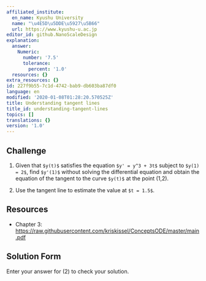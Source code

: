 ```yaml
---
affiliated_institute:
  en_name: Kyushu University
  name: "\u4E5D\u5DDE\u5927\u5B66"
  url: https://www.kyushu-u.ac.jp
editor_id: github.NanoScaleDesign
explanation:
  answer:
    Numeric:
      number: '7.5'
      tolerance:
        percent: '1.0'
  resources: {}
extra_resources: {}
id: 227f9b55-7c1d-4742-bab9-db603ba87df0
language: en
modified: '2020-01-08T01:28:20.570525Z'
title: Understanding tangent lines
title_id: understanding-tangent-lines
topics: []
translations: {}
version: '1.0'
---
```


## Challenge
1. Given that `$y(t)$` satisfies the equation `$y' = y^3 + 3t$` subject to `$y(1) = 2$`, find `$y'(1)$` without solving the differential equation and obtain the equation of the tangent to the curve `$y(t)$` at the point (1,2).

2. Use the tangent line to estimate the value at `$t = 1.5$`.


## Resources
- Chapter 3: https://raw.githubusercontent.com/kriskissel/ConceptsODE/master/main.pdf

## Solution Form
Enter your answer for (2) to check your solution.

